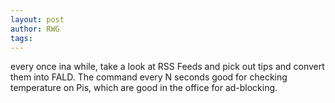 ```yaml
---
layout: post
author: RWG
tags:
---
```


every once ina while, take a look at RSS Feeds and pick out tips and convert them into FALD. The command every N seconds good for checking temperature on Pis, which are good in the office for ad-blocking.
